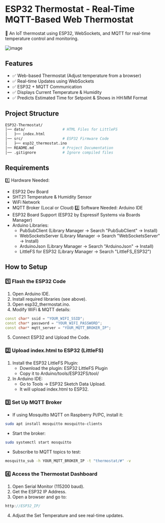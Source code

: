 # ESP32 Thermostat - Real-Time MQTT-Based Web Thermostat
🚀 An IoT thermostat using ESP32, WebSockets, and MQTT for real-time temperature control and monitoring.

![image](https://github.com/user-attachments/assets/3c4af350-2546-450d-89d7-016c6a41818f)

## Features
- ✅ Web-based Thermostat (Adjust temperature from a browser)
- ✅ Real-time Updates using WebSockets
- ✅ ESP32 + MQTT Communication
- ✅ Displays Current Temperature & Humidity
- ✅ Predicts Estimated Time for Setpoint & Shows in HH:MM Format

## Project Structure
```graphql
ESP32-Thermostat/
│── data/                 # HTML Files for LittleFS
│   ├── index.html
│── src/                  # ESP32 Firmware Code
│   ├── esp32_thermostat.ino
│── README.md             # Project Documentation
│── .gitignore            # Ignore compiled files
```

## Requirements
1️⃣ Hardware Needed:
- ESP32 Dev Board
- SHT21 Temperature & Humidity Sensor
- WiFi Network
- MQTT Broker (Local or Cloud)
2️⃣ Software Needed:
Arduino IDE
- ESP32 Board Support (ESP32 by Espressif Systems via Boards Manager)
- Arduino Libraries:
  - PubSubClient (Library Manager → Search "PubSubClient" → Install)
  - WebSocketsServer (Library Manager → Search "WebSocketsServer" → Install)
  - ArduinoJson (Library Manager → Search "ArduinoJson" → Install)
  - LittleFS for ESP32 (Library Manager → Search "LittleFS_ESP32")

## How to Setup
### 1️⃣ Flash the ESP32 Code
1. Open Arduino IDE.
2. Install required libraries (see above).
3. Open esp32_thermostat.ino.
4. Modify WiFi & MQTT details:
```cpp
const char* ssid = "YOUR_WIFI_SSID";
const char* password = "YOUR_WIFI_PASSWORD";
const char* mqtt_server = "YOUR_MQTT_BROKER_IP";
```
5. Connect ESP32 and Upload the Code.

### 2️⃣ Upload index.html to ESP32 (LittleFS)
1. Install the ESP32 LittleFS Plugin:
   - Download the plugin: ESP32 LittleFS Plugin
   - Copy it to Arduino/tools/ESP32FS/tool/
2. In Arduino IDE:
   - Go to Tools → ESP32 Sketch Data Upload.
   - It will upload index.html to ESP32.

### 3️⃣ Set Up MQTT Broker
- If using Mosquitto MQTT on Raspberry Pi/PC, install it:
```bash
sudo apt install mosquitto mosquitto-clients
```
- Start the broker:
```bash
sudo systemctl start mosquitto
```
- Subscribe to MQTT topics to test:
```bash
mosquitto_sub -h YOUR_MQTT_BROKER_IP -t "thermostat/#" -v
```

### 4️⃣ Access the Thermostat Dashboard
1. Open Serial Monitor (115200 baud).
2. Get the ESP32 IP Address.
3. Open a browser and go to:
```cpp
http://ESP32_IP/
```
4. Adjust the Set Temperature and see real-time updates.
